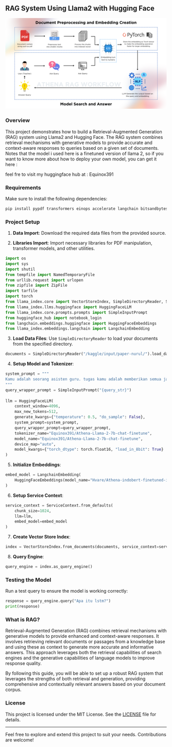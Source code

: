 ## RAG System Using Llama2 with Hugging Face
![Athena RAG Workflow](images/Diagram-RAG.png)
### Overview

This project demonstrates how to build a Retrieval-Augmented Generation (RAG) system using Llama2 and Hugging Face. The RAG system combines retrieval mechanisms with generative models to provide accurate and context-aware responses to queries based on a given set of documents. Notes that the model i used here is a finetuned version of llama 2, so if you want to know more about how to deploy your own model, you can get it here :

feel fre to visit my huggingface hub at : Equinox391

### Requirements

Make sure to install the following dependencies:

```sh
pip install pypdf transformers einops accelerate langchain bitsandbytes sentence-transformers llama_index llama-index-llms-huggingface langchain-community llama-index-embeddings-langchain
```

### Project Setup

1. **Data Import**: Download the required data files from the provided source.

2. **Libraries Import**: Import necessary libraries for PDF manipulation, transformer models, and other utilities.

```python
import os
import sys
import shutil
from tempfile import NamedTemporaryFile
from urllib.request import urlopen
from zipfile import ZipFile
import tarfile
import torch
from llama_index.core import VectorStoreIndex, SimpleDirectoryReader, ServiceContext
from llama_index.llms.huggingface import HuggingFaceLLM
from llama_index.core.prompts.prompts import SimpleInputPrompt
from huggingface_hub import notebook_login
from langchain.embeddings.huggingface import HuggingFaceEmbeddings
from llama_index.embeddings.langchain import LangchainEmbedding
```

3. **Load Data Files**: Use `SimpleDirectoryReader` to load your documents from the specified directory.

```python
documents = SimpleDirectoryReader("/kaggle/input/paper-nurul/").load_data()
```

4. **Setup Model and Tokenizer**:

```python
system_prompt = """
Kamu adalah seorang asisten guru. tugas kamu adalah memberikan semua jawaban dari pertanyaan yang ditanyakan, dan permintaan yang diminta oleh guru seakurat mungkin berdasarkan instruksi dan konteks yang diberikan. Jika kamu tidak tahu jawabannya, bilang kamu tidak mengetahui hal tersebut karena keterbatasan pengetahuan.
"""
query_wrapper_prompt = SimpleInputPrompt("{query_str}")

llm = HuggingFaceLLM(
    context_window=4096,
    max_new_tokens=512,
    generate_kwargs={"temperature": 0.5, "do_sample": False},
    system_prompt=system_prompt,
    query_wrapper_prompt=query_wrapper_prompt,
    tokenizer_name="Equinox391/Athena-Llama-2-7b-chat-finetune",
    model_name="Equinox391/Athena-Llama-2-7b-chat-finetune",
    device_map="auto",
    model_kwargs={"torch_dtype": torch.float16, "load_in_8bit": True}
)
```

5. **Initialize Embeddings**:

```python
embed_model = LangchainEmbedding(
    HuggingFaceEmbeddings(model_name="Hvare/Athena-indobert-finetuned-indonli-SentenceTransformer")
)
```

6. **Setup Service Context**:

```python
service_context = ServiceContext.from_defaults(
    chunk_size=1024,
    llm=llm,
    embed_model=embed_model
)
```

7. **Create Vector Store Index**:

```python
index = VectorStoreIndex.from_documents(documents, service_context=service_context)
```

8. **Query Engine**:

```python
query_engine = index.as_query_engine()
```

### Testing the Model

Run a test query to ensure the model is working correctly:

```python
response = query_engine.query("Apa itu lstm?")
print(response)
```

### What is RAG?

Retrieval-Augmented Generation (RAG) combines retrieval mechanisms with generative models to provide enhanced and context-aware responses. It involves retrieving relevant documents or passages from a knowledge base and using these as context to generate more accurate and informative answers. This approach leverages both the retrieval capabilities of search engines and the generative capabilities of language models to improve response quality.

By following this guide, you will be able to set up a robust RAG system that leverages the strengths of both retrieval and generation, providing comprehensive and contextually relevant answers based on your document corpus.

### License

This project is licensed under the MIT License. See the [LICENSE](LICENSE) file for details.

---

Feel free to explore and extend this project to suit your needs. Contributions are welcome!
